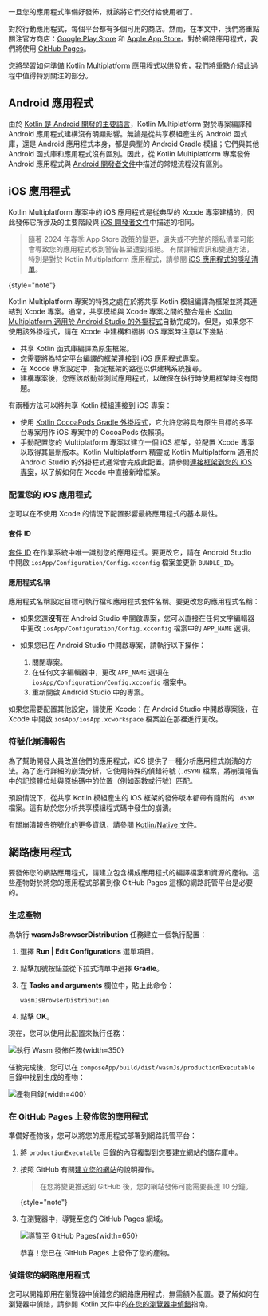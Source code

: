 [//]: # (title: 發佈您的應用程式)

一旦您的應用程式準備好發佈，就該將它們交付給使用者了。

對於行動應用程式，每個平台都有多個可用的商店。然而，在本文中，我們將重點關注官方商店：[Google Play Store](https://play.google.com/store) 和 [Apple App Store](https://www.apple.com/ios/app-store/)。對於網路應用程式，我們將使用 [GitHub Pages](https://pages.github.com/)。

您將學習如何準備 Kotlin Multiplatform 應用程式以供發佈，我們將重點介紹此過程中值得特別關注的部分。

## Android 應用程式

由於 [Kotlin 是 Android 開發的主要語言](https://developer.android.com/kotlin)，Kotlin Multiplatform 對於專案編譯和 Android 應用程式建構沒有明顯影響。無論是從共享模組產生的 Android 函式庫，還是 Android 應用程式本身，都是典型的 Android Gradle 模組；它們與其他 Android 函式庫和應用程式沒有區別。因此，從 Kotlin Multiplatform 專案發佈 Android 應用程式與 [Android 開發者文件](https://developer.android.com/studio/publish)中描述的常規流程沒有區別。

## iOS 應用程式

Kotlin Multiplatform 專案中的 iOS 應用程式是從典型的 Xcode 專案建構的，因此發佈它所涉及的主要階段與 [iOS 開發者文件](https://developer.apple.com/ios/submit/)中描述的相同。

> 隨著 2024 年春季 App Store 政策的變更，遺失或不完整的隱私清單可能會導致您的應用程式收到警告甚至遭到拒絕。
> 有關詳細資訊和變通方法，特別是對於 Kotlin Multiplatform 應用程式，請參閱 [iOS 應用程式的隱私清單](https://kotlinlang.org/docs/apple-privacy-manifest.html)。
>
{style="note"}

Kotlin Multiplatform 專案的特殊之處在於將共享 Kotlin 模組編譯為框架並將其連結到 Xcode 專案。通常，共享模組與 Xcode 專案之間的整合是由 [Kotlin Multiplatform 適用於 Android Studio 的外掛程式](https://plugins.jetbrains.com/plugin/14936-kotlin-multiplatform-mobile)自動完成的。但是，如果您不使用該外掛程式，請在 Xcode 中建構和捆綁 iOS 專案時注意以下幾點：

* 共享 Kotlin 函式庫編譯為原生框架。
* 您需要將為特定平台編譯的框架連接到 iOS 應用程式專案。
* 在 Xcode 專案設定中，指定框架的路徑以供建構系統搜尋。
* 建構專案後，您應該啟動並測試應用程式，以確保在執行時使用框架時沒有問題。

有兩種方法可以將共享 Kotlin 模組連接到 iOS 專案：
* 使用 [Kotlin CocoaPods Gradle 外掛程式](multiplatform-cocoapods-overview.md)，它允許您將具有原生目標的多平台專案用作 iOS 專案中的 CocoaPods 依賴項。
* 手動配置您的 Multiplatform 專案以建立一個 iOS 框架，並配置 Xcode 專案以取得其最新版本。Kotlin Multiplatform 精靈或 Kotlin Multiplatform 適用於 Android Studio 的外掛程式通常會完成此配置。請參閱[連接框架到您的 iOS 專案](multiplatform-integrate-in-existing-app.md#configure-the-ios-project-to-use-a-kmp-framework)，以了解如何在 Xcode 中直接新增框架。

### 配置您的 iOS 應用程式

您可以在不使用 Xcode 的情況下配置影響最終應用程式的基本屬性。

#### 套件 ID

[套件 ID](https://developer.apple.com/documentation/bundleresources/information_property_list/cfbundleidentifier#discussion) 在作業系統中唯一識別您的應用程式。要更改它，請在 Android Studio 中開啟 `iosApp/Configuration/Config.xcconfig` 檔案並更新 `BUNDLE_ID`。

#### 應用程式名稱

應用程式名稱設定目標可執行檔和應用程式套件名稱。要更改您的應用程式名稱：

* 如果您還**沒有**在 Android Studio 中開啟專案，您可以直接在任何文字編輯器中更改 `iosApp/Configuration/Config.xcconfig` 檔案中的 `APP_NAME` 選項。
* 如果您已在 Android Studio 中開啟專案，請執行以下操作：

  1. 關閉專案。
  2. 在任何文字編輯器中，更改 `APP_NAME` 選項在 `iosApp/Configuration/Config.xcconfig` 檔案中。
  3. 重新開啟 Android Studio 中的專案。

如果您需要配置其他設定，請使用 Xcode：在 Android Studio 中開啟專案後，在 Xcode 中開啟 `iosApp/iosApp.xcworkspace` 檔案並在那裡進行更改。

### 符號化崩潰報告

為了幫助開發人員改進他們的應用程式，iOS 提供了一種分析應用程式崩潰的方法。為了進行詳細的崩潰分析，它使用特殊的偵錯符號 (`.dSYM`) 檔案，將崩潰報告中的記憶體位址與原始碼中的位置（例如函數或行號）匹配。

預設情況下，從共享 Kotlin 模組產生的 iOS 框架的發佈版本都帶有隨附的 `.dSYM` 檔案。這有助於您分析共享模組程式碼中發生的崩潰。

有關崩潰報告符號化的更多資訊，請參閱 [Kotlin/Native 文件](https://kotlinlang.org/docs/native-debugging.html#debug-ios-applications)。

## 網路應用程式

要發佈您的網路應用程式，請建立包含構成應用程式的編譯檔案和資源的產物。這些產物對於將您的應用程式部署到像 GitHub Pages 這樣的網路託管平台是必要的。

### 生成產物

為執行 **wasmJsBrowserDistribution** 任務建立一個執行配置：

1. 選擇 **Run | Edit Configurations** 選單項目。
2. 點擊加號按鈕並從下拉式清單中選擇 **Gradle**。
3. 在 **Tasks and arguments** 欄位中，貼上此命令：

   ```shell
   wasmJsBrowserDistribution
   ```

4. 點擊 **OK**。

現在，您可以使用此配置來執行任務：

![執行 Wasm 發佈任務](compose-run-wasm-distribution-task.png){width=350}

任務完成後，您可以在 `composeApp/build/dist/wasmJs/productionExecutable` 目錄中找到生成的產物：

![產物目錄](compose-web-artifacts.png){width=400}

### 在 GitHub Pages 上發佈您的應用程式

準備好產物後，您可以將您的應用程式部署到網路託管平台：

1. 將 `productionExecutable` 目錄的內容複製到您要建立網站的儲存庫中。
2. 按照 GitHub 有關[建立您的網站](https://docs.github.com/en/pages/getting-started-with-github-pages/creating-a-github-pages-site#creating-your-site)的說明操作。

   > 在您將變更推送到 GitHub 後，您的網站發佈可能需要長達 10 分鐘。
   >
   {style="note"}

3. 在瀏覽器中，導覽至您的 GitHub Pages 網域。

   ![導覽至 GitHub Pages](publish-your-application-on-web.png){width=650}

   恭喜！您已在 GitHub Pages 上發佈了您的產物。

### 偵錯您的網路應用程式

您可以開箱即用在瀏覽器中偵錯您的網路應用程式，無需額外配置。要了解如何在瀏覽器中偵錯，請參閱 Kotlin 文件中的[在您的瀏覽器中偵錯](https://kotlinlang.org/docs/wasm-debugging.html#debug-in-your-browser)指南。